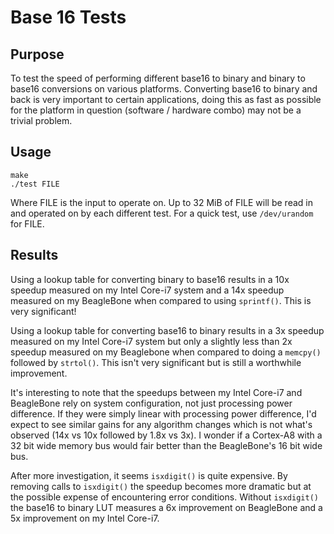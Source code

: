 Base 16 Tests
=============

## Purpose

To test the speed of performing different base16 to binary and binary to base16
conversions on various platforms.  Converting base16 to binary and back is very
important to certain applications, doing this as fast as possible for the
platform in question (software / hardware combo) may not be a trivial problem.

## Usage

```
make
./test FILE
```

Where FILE is the input to operate on.  Up to 32 MiB of FILE will be read in and
operated on by each different test.  For a quick test, use `/dev/urandom` for
FILE.

## Results

Using a lookup table for converting binary to base16 results in a 10x speedup
measured on my Intel Core-i7 system and a 14x speedup measured on my BeagleBone
when compared to using `sprintf()`.  This is very significant!

Using a lookup table for converting base16 to binary results in a 3x speedup
measured on my Intel Core-i7 system but only a slightly less than 2x speedup
measured on my Beaglebone when compared to doing a `memcpy()` followed by
`strtol()`.  This isn't very significant but is still a worthwhile improvement.

It's interesting to note that the speedups between my Intel Core-i7 and
BeagleBone rely on system configuration, not just processing power difference.
If they were simply linear with processing power difference, I'd expect to see
similar gains for any algorithm changes which is not what's observed (14x vs 10x
followed by 1.8x vs 3x).  I wonder if a Cortex-A8 with a 32 bit wide memory bus
would fair better than the BeagleBone's 16 bit wide bus.

After more investigation, it seems `isxdigit()` is quite expensive.  By removing
calls to `isxdigit()` the speedup becomes more dramatic but at the possible
expense of encountering error conditions.  Without `isxdigit()` the base16 to
binary LUT measures a 6x improvement on BeagleBone and a 5x improvement on my
Intel Core-i7.
